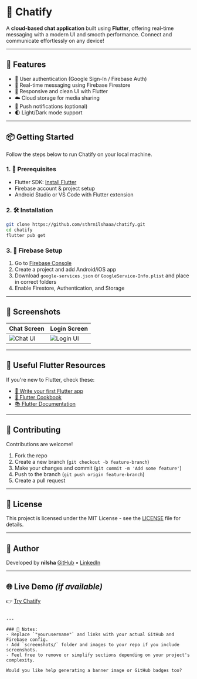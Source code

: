 # 💬 Chatify

A **cloud-based chat application** built using **Flutter**, offering real-time messaging with a modern UI and smooth performance. Connect and communicate effortlessly on any device!

---

## 🚀 Features

- 🔐 User authentication (Google Sign-In / Firebase Auth)
- 💬 Real-time messaging using Firebase Firestore
- 📱 Responsive and clean UI with Flutter
- ☁️ Cloud storage for media sharing
- 🔔 Push notifications (optional)
- 🌓 Light/Dark mode support

---

## 📦 Getting Started

Follow the steps below to run Chatify on your local machine.

### 1. 🔧 Prerequisites

- Flutter SDK: [Install Flutter](https://flutter.dev/docs/get-started/install)
- Firebase account & project setup
- Android Studio or VS Code with Flutter extension

### 2. 🛠 Installation

```bash
git clone https://github.com/sthrnilshaaa/chatify.git
cd chatify
flutter pub get
````

### 3. 🔌 Firebase Setup

1. Go to [Firebase Console](https://console.firebase.google.com/)
2. Create a project and add Android/iOS app
3. Download `google-services.json` or `GoogleService-Info.plist` and place in correct folders
4. Enable Firestore, Authentication, and Storage

---

## 📸 Screenshots

| Chat Screen                        | Login Screen                         |
| ---------------------------------- | ------------------------------------ |
| ![Chat UI](./screenshots/chat.png) | ![Login UI](./screenshots/login.png) |

---

## 🧪 Useful Flutter Resources

If you're new to Flutter, check these:

* [📘 Write your first Flutter app](https://docs.flutter.dev/get-started/codelab)
* [🍳 Flutter Cookbook](https://docs.flutter.dev/cookbook)
* [📚 Flutter Documentation](https://docs.flutter.dev/)

---

## 🤝 Contributing

Contributions are welcome!

1. Fork the repo
2. Create a new branch (`git checkout -b feature-branch`)
3. Make your changes and commit (`git commit -m 'Add some feature'`)
4. Push to the branch (`git push origin feature-branch`)
5. Create a pull request

---

## 📄 License

This project is licensed under the MIT License - see the [LICENSE](LICENSE) file for details.

---

## 👤 Author

Developed by **nilsha**
[GitHub](https://github.com/sthrnilshaaa) • [LinkedIn](https://linkedin.com/in/yourprofile)

---

## 🌐 Live Demo *(if available)*

👉 [Try Chatify](https://your-live-demo-link.com)

```

---

### 🔧 Notes:
- Replace `"yourusername"` and links with your actual GitHub and Firebase config.
- Add `screenshots/` folder and images to your repo if you include screenshots.
- Feel free to remove or simplify sections depending on your project's complexity.

Would you like help generating a banner image or GitHub badges too?
```
